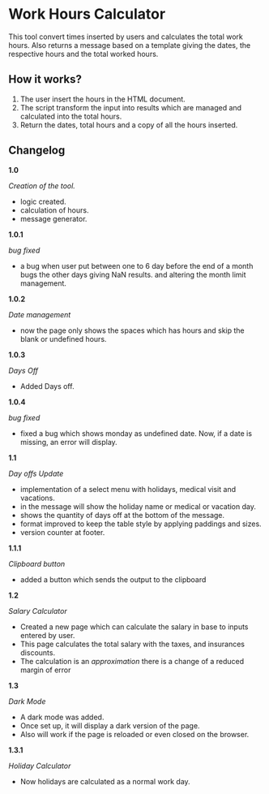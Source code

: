# Work Hours Calculator

This tool convert times inserted by users and calculates the total work hours. Also returns a message based on a template giving the dates, the respective hours and the total worked hours.

## How it works?

1. The user insert the hours in the HTML document.
2. The script transform the input into results which are managed and calculated into the total hours.
3. Return the dates, total hours and a copy of all the hours inserted.

## Changelog

**1.0**

*Creation of the tool.*
- logic created.
- calculation of hours.
- message generator.

**1.0.1**

*bug fixed*
+ a bug when user put between one to 6 day before the end of a month bugs the other days giving NaN results.
and altering the month limit management.

**1.0.2**

*Date management*
+ now the page only shows the spaces which has hours and skip the blank or undefined hours.

**1.0.3**

*Days Off*
+ Added Days off.

**1.0.4**

*bug fixed*
+ fixed a bug which shows monday as undefined date. Now, if a date is missing, an error will display.

**1.1**

*Day offs Update*
+ implementation of a select menu with holidays, medical visit and vacations.
+ in the message will show the holiday name or medical or vacation day.
+ shows the quantity of days off at the bottom of the message.
+ format improved to keep the table style by applying paddings and sizes.
+ version counter at footer.

**1.1.1**

*Clipboard button*
+ added a button which sends the output to the clipboard

**1.2**

*Salary Calculator*
+ Created a new page which can calculate the salary in base to inputs entered by user.
+ This page calculates the total salary with the taxes, and insurances discounts.
+ The calculation is an *approximation* there is a change of a reduced margin of error

**1.3**

*Dark Mode*
+ A dark mode was added.
+ Once set up, it will display a dark version of the page.
+ Also will work if the page is reloaded or even closed on the browser.

**1.3.1**

*Holiday Calculator*
+ Now holidays are calculated as a normal work day.
